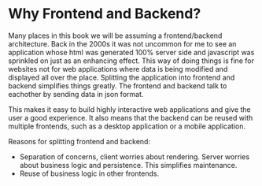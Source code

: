 # Why Frontend and Backend?

Many places in this book we will be assuming a frontend/backend architecture. Back in the 2000s it was not uncommon for me to see an application whose html was generated 100% server side and javascript was sprinkled on just as an enhancing effect. This way of doing things is fine for websites not for web applications where data is being modified and displayed all over the place. Splitting the application into frontend and backend simplifies things greatly. The frontend and backend talk to eachother by sending data in json format.

This makes it easy to build highly interactive web applications and give the
user a good experience. It also means that the backend can be reused with
multiple frontends, such as a desktop application or a mobile application.

Reasons for splitting frontend and backend:

+ Separation of concerns, client worries about rendering. Server worries about
business logic and persistence. This simplifies maintenance.
+ Reuse of business logic in other frontends.
